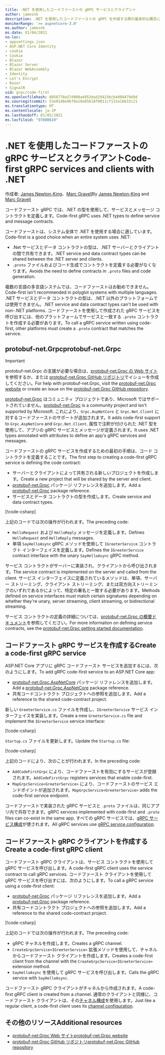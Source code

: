 ```yaml
---
title: .NET を使用したコードファーストの gRPC サービスとクライアント
author: jamesnk
description: .NET を使用したコードファーストの gRPC を作成する際の基本的な概念について説明します。
monikerRange: '>= aspnetcore-3.0'
ms.author: jamesnk
ms.date: 01/04/2021
no-loc:
- appsettings.json
- ASP.NET Core Identity
- cookie
- Cookie
- Blazor
- Blazor Server
- Blazor WebAssembly
- Identity
- Let's Encrypt
- Razor
- SignalR
uid: grpc/code-first
ms.openlocfilehash: 6856770a57d900a4953dad294236cb4d08479d9d
ms.sourcegitcommit: 53e01d6e9b70a18a05618f0011cf115a16633c21
ms.translationtype: HT
ms.contentlocale: ja-JP
ms.lasthandoff: 01/05/2021
ms.locfileid: "97880619"
---
```

# <a name="code-first-grpc-services-and-clients-with-net"></a><span data-ttu-id="99a3d-103">.NET を使用したコードファーストの gRPC サービスとクライアント</span><span class="sxs-lookup"><span data-stu-id="99a3d-103">Code-first gRPC services and clients with .NET</span></span>

<span data-ttu-id="99a3d-104">作成者: [James Newton-King](https://twitter.com/jamesnk)、[Marc Gravell](https://twitter.com/marcgravell)</span><span class="sxs-lookup"><span data-stu-id="99a3d-104">By [James Newton-King](https://twitter.com/jamesnk) and [Marc Gravell](https://twitter.com/marcgravell)</span></span>

<span data-ttu-id="99a3d-105">コードファースト gRPC では、.NET の型を使用して、サービスとメッセージ コントラクトを定義します。</span><span class="sxs-lookup"><span data-stu-id="99a3d-105">Code-first gRPC uses .NET types to define service and message contracts.</span></span>

<span data-ttu-id="99a3d-106">コードファーストは、システム全体で .NET を使用する場合に適しています。</span><span class="sxs-lookup"><span data-stu-id="99a3d-106">Code-first is a good choice when an entire system uses .NET:</span></span>

* <span data-ttu-id="99a3d-107">.Net サービスとデータ コントラクトの型は、.NET サーバーとクライアントの間で共有できます。</span><span class="sxs-lookup"><span data-stu-id="99a3d-107">.NET service and data contract types can be shared between the .NET server and clients.</span></span>
* <span data-ttu-id="99a3d-108">`.proto` ファイルおよびコード生成でコントラクトを定義する必要がなくなります。</span><span class="sxs-lookup"><span data-stu-id="99a3d-108">Avoids the need to define contracts in `.proto` files and code generation.</span></span>

<span data-ttu-id="99a3d-109">複数の言語の多言語システムでは、コードファーストはお勧めできません。</span><span class="sxs-lookup"><span data-stu-id="99a3d-109">Code-first isn't recommended in polyglot systems with multiple languages.</span></span> <span data-ttu-id="99a3d-110">.NET サービスとデータ コントラクトの型は、.NET 以外のプラットフォームでは使用できません。</span><span class="sxs-lookup"><span data-stu-id="99a3d-110">.NET service and data contract types can't be used with non-.NET platforms.</span></span> <span data-ttu-id="99a3d-111">コードファーストを使用して作成された gRPC サービスを呼び出すには、他のプラットフォームでサービスと一致する `.proto` コントラクトを作成する必要があります。</span><span class="sxs-lookup"><span data-stu-id="99a3d-111">To call a gRPC service written using code-first, other platforms must create a `.proto` contract that matches the service.</span></span>

## <a name="protobuf-netgrpc"></a><span data-ttu-id="99a3d-112">protobuf-net.Grpc</span><span class="sxs-lookup"><span data-stu-id="99a3d-112">protobuf-net.Grpc</span></span>

> [!IMPORTANT]
> <span data-ttu-id="99a3d-113">protobuf-net.Grpc の支援が必要な場合は、[protobuf-net.Grpc の Web サイト](https://protobuf-net.github.io/protobuf-net.Grpc/)を参照するか、または [protobuf-net.Grpc GitHub リポジトリ](https://github.com/protobuf-net/protobuf-net.Grpc)でイシューを作成してください。</span><span class="sxs-lookup"><span data-stu-id="99a3d-113">For help with protobuf-net.Grpc, visit the [protobuf-net.Grpc website](https://protobuf-net.github.io/protobuf-net.Grpc/) or create an issue on the [protobuf-net.Grpc GitHub repository](https://github.com/protobuf-net/protobuf-net.Grpc).</span></span>

<span data-ttu-id="99a3d-114">[protobuf-net.Grpc](https://protobuf-net.github.io/protobuf-net.Grpc/) はコミュニティ プロジェクトであり、Microsoft ではサポートされていません。</span><span class="sxs-lookup"><span data-stu-id="99a3d-114">[protobuf-net.Grpc](https://protobuf-net.github.io/protobuf-net.Grpc/) is a community project and isn't supported by Microsoft.</span></span> <span data-ttu-id="99a3d-115">これにより、`Grpc.AspNetCore` と `Grpc.Net.Client` に対するコードファーストのサポートが追加されます。</span><span class="sxs-lookup"><span data-stu-id="99a3d-115">It adds code-first support to `Grpc.AspNetCore` and `Grpc.Net.Client`.</span></span> <span data-ttu-id="99a3d-116">属性で注釈が付けられた .NET 型を使用して、アプリの gRPC サービスとメッセージが定義されます。</span><span class="sxs-lookup"><span data-stu-id="99a3d-116">It uses .NET types annotated with attributes to define an app's gRPC services and messages.</span></span>

<span data-ttu-id="99a3d-117">コードファーストの gRPC サービスを作成するための最初の手順は、コード コントラクトを定義することです。</span><span class="sxs-lookup"><span data-stu-id="99a3d-117">The first step to creating a code-first gRPC service is defining the code contract:</span></span>

* <span data-ttu-id="99a3d-118">サーバーとクライアントによって共有される新しいプロジェクトを作成します。</span><span class="sxs-lookup"><span data-stu-id="99a3d-118">Create a new project that will be shared by the server and client.</span></span>
* <span data-ttu-id="99a3d-119">[protobuf-net.Grpc](https://www.nuget.org/packages/protobuf-net.Grpc) パッケージ リファレンスを追加します。</span><span class="sxs-lookup"><span data-stu-id="99a3d-119">Add a [protobuf-net.Grpc](https://www.nuget.org/packages/protobuf-net.Grpc) package reference.</span></span>
* <span data-ttu-id="99a3d-120">サービスとデータ コントラクトの型を作成します。</span><span class="sxs-lookup"><span data-stu-id="99a3d-120">Create service and data contract types.</span></span>

[!code-csharp[](code-first/Contracts.cs)]

<span data-ttu-id="99a3d-121">上記のコードでは次の操作が行われます。</span><span class="sxs-lookup"><span data-stu-id="99a3d-121">The preceding code:</span></span>

* <span data-ttu-id="99a3d-122">`HelloRequest` および `HelloReply` メッセージを定義します。</span><span class="sxs-lookup"><span data-stu-id="99a3d-122">Defines `HelloRequest` and `HelloReply` messages.</span></span>
* <span data-ttu-id="99a3d-123">単項 `SayHelloAsync` gRPC メソッドを使用して `IGreeterService` コントラクト インターフェイスを定義します。</span><span class="sxs-lookup"><span data-stu-id="99a3d-123">Defines the `IGreeterService` contract interface with the unary `SayHelloAsync` gRPC method.</span></span>

<span data-ttu-id="99a3d-124">サービス コントラクトがサーバーに実装され、クライアントから呼び出されます。</span><span class="sxs-lookup"><span data-stu-id="99a3d-124">The service contract is implemented on the server and called from the client.</span></span> <span data-ttu-id="99a3d-125">サービス インターフェイスに定義されているメソッドは、単項、サーバー ストリーミング、クライアント ストリーミング、または双方向ストリーミングのいずれであるかによって、特定の署名と一致する必要があります。</span><span class="sxs-lookup"><span data-stu-id="99a3d-125">Methods defined on service interfaces must match certain signatures depending on whether they're unary, server streaming, client streaming, or bidirectional streaming.</span></span>

<span data-ttu-id="99a3d-126">サービス コントラクトの定義の詳細については、[protobuf-net.Grpc の概要ドキュメント](https://protobuf-net.github.io/protobuf-net.Grpc/gettingstarted)を参照してください。</span><span class="sxs-lookup"><span data-stu-id="99a3d-126">For more information on defining service contracts, see the [protobuf-net.Grpc getting started documentation](https://protobuf-net.github.io/protobuf-net.Grpc/gettingstarted).</span></span>

## <a name="create-a-code-first-grpc-service"></a><span data-ttu-id="99a3d-127">コードファースト gRPC サービスを作成する</span><span class="sxs-lookup"><span data-stu-id="99a3d-127">Create a code-first gRPC service</span></span>

<span data-ttu-id="99a3d-128">ASP.NET Core アプリに gRPC コードファースト サービスを追加するには、次のようにします。</span><span class="sxs-lookup"><span data-stu-id="99a3d-128">To add gRPC code-first service to an ASP.NET Core app:</span></span>

* <span data-ttu-id="99a3d-129">[protobuf-net.Grpc.AspNetCore](https://www.nuget.org/packages/protobuf-net.Grpc.AspNetCore) パッケージ リファレンスを追加します。</span><span class="sxs-lookup"><span data-stu-id="99a3d-129">Add a [protobuf-net.Grpc.AspNetCore](https://www.nuget.org/packages/protobuf-net.Grpc.AspNetCore) package reference.</span></span>
* <span data-ttu-id="99a3d-130">共有コードコントラクト プロジェクトへの参照を追加します。</span><span class="sxs-lookup"><span data-stu-id="99a3d-130">Add a reference to the shared code-contract project.</span></span>

<span data-ttu-id="99a3d-131">新しい `GreeterService.cs` ファイルを作成し、`IGreeterService` サービス インターフェイスを実装します。</span><span class="sxs-lookup"><span data-stu-id="99a3d-131">Create a new `GreeterService.cs` file and implement the `IGreeterService` service interface:</span></span>

[!code-csharp[](code-first/GreeterService.cs?highlight=1)]

<span data-ttu-id="99a3d-132">`Startup.cs` ファイルを更新します。</span><span class="sxs-lookup"><span data-stu-id="99a3d-132">Update the `Startup.cs` file:</span></span>

[!code-csharp[](code-first/Startup.cs?highlight=3,17)]

<span data-ttu-id="99a3d-133">上記のコードにより、次のことが行われます。</span><span class="sxs-lookup"><span data-stu-id="99a3d-133">In the preceding code:</span></span>

* <span data-ttu-id="99a3d-134">`AddCodeFirstGrpc` により、コードファーストを有効にするサービスが登録されます。</span><span class="sxs-lookup"><span data-stu-id="99a3d-134">`AddCodeFirstGrpc` registers services that enable code-first.</span></span>
* <span data-ttu-id="99a3d-135">`MapGrpcService<GreeterService>` により、コードファーストのサービス エンドポイントが追加されます。</span><span class="sxs-lookup"><span data-stu-id="99a3d-135">`MapGrpcService<GreeterService>` adds the code-first service endpoint.</span></span>

<span data-ttu-id="99a3d-136">コードファーストで実装された gRPC サービスと `.proto` ファイルは、同じアプリ内で共存できます。</span><span class="sxs-lookup"><span data-stu-id="99a3d-136">gRPC services implemented with code-first and `.proto` files can co-exist in the same app.</span></span> <span data-ttu-id="99a3d-137">すべての gRPC サービスでは、[gRPC サービス構成](xref:grpc/configuration#configure-services-options)が使されます。</span><span class="sxs-lookup"><span data-stu-id="99a3d-137">All gRPC services use [gRPC service configuration](xref:grpc/configuration#configure-services-options).</span></span>

## <a name="create-a-code-first-grpc-client"></a><span data-ttu-id="99a3d-138">コードファースト gRPC クライアントを作成する</span><span class="sxs-lookup"><span data-stu-id="99a3d-138">Create a code-first gRPC client</span></span>

<span data-ttu-id="99a3d-139">コードファースト gRPC クライアントは、サービス コントラクトを使用して gRPC サービスを呼び出します。</span><span class="sxs-lookup"><span data-stu-id="99a3d-139">A code-first gRPC client uses the service contract to call gRPC services.</span></span> <span data-ttu-id="99a3d-140">コードファースト クライアントを使用して gRPC サービスを呼び出すには、次のようにします。</span><span class="sxs-lookup"><span data-stu-id="99a3d-140">To call a gRPC service using a code-first client:</span></span>

* <span data-ttu-id="99a3d-141">[protobuf-net.Grpc](https://www.nuget.org/packages/protobuf-net.Grpc) パッケージ リファレンスを追加します。</span><span class="sxs-lookup"><span data-stu-id="99a3d-141">Add a [protobuf-net.Grpc](https://www.nuget.org/packages/protobuf-net.Grpc) package reference.</span></span>
* <span data-ttu-id="99a3d-142">共有コードコントラクト プロジェクトへの参照を追加します。</span><span class="sxs-lookup"><span data-stu-id="99a3d-142">Add a reference to the shared code-contract project.</span></span>

[!code-csharp[](code-first/Program.cs?highlight=2,4-5)]

<span data-ttu-id="99a3d-143">上記のコードでは次の操作が行われます。</span><span class="sxs-lookup"><span data-stu-id="99a3d-143">The preceding code:</span></span>

* <span data-ttu-id="99a3d-144">gRPC チャネルを作成します。</span><span class="sxs-lookup"><span data-stu-id="99a3d-144">Creates a gRPC channel.</span></span>
* <span data-ttu-id="99a3d-145">`CreateGrpcService<IGreeterService>` 拡張メソッドを使用して、チャネルからコードファースト クライアントを作成します。</span><span class="sxs-lookup"><span data-stu-id="99a3d-145">Creates a code-first client from the channel with the `CreateGrpcService<IGreeterService>` extension method.</span></span>
* <span data-ttu-id="99a3d-146">`SayHelloAsync` を使用して gRPC サービスを呼び出します。</span><span class="sxs-lookup"><span data-stu-id="99a3d-146">Calls the gRPC service with `SayHelloAsync`.</span></span>

<span data-ttu-id="99a3d-147">コードファースト gRPC クライアントがチャネルから作成されます。</span><span class="sxs-lookup"><span data-stu-id="99a3d-147">A code-first gRPC client is created from a channel.</span></span> <span data-ttu-id="99a3d-148">通常のクライアントと同様に、コードファースト クライアントは、その[チャネル構成](xref:grpc/configuration#configure-client-options)を使用します。</span><span class="sxs-lookup"><span data-stu-id="99a3d-148">Just like a regular client, a code-first client uses its [channel configuration](xref:grpc/configuration#configure-client-options).</span></span>

## <a name="additional-resources"></a><span data-ttu-id="99a3d-149">その他のリソース</span><span class="sxs-lookup"><span data-stu-id="99a3d-149">Additional resources</span></span>

* [<span data-ttu-id="99a3d-150">protobuf-net.Grpc Web サイト</span><span class="sxs-lookup"><span data-stu-id="99a3d-150">protobuf-net.Grpc website</span></span>](https://protobuf-net.github.io/protobuf-net.Grpc/)
* [<span data-ttu-id="99a3d-151">protobuf-net.Grpc GitHub リポジトリ</span><span class="sxs-lookup"><span data-stu-id="99a3d-151">protobuf-net.Grpc GitHub repository</span></span>](https://github.com/protobuf-net/protobuf-net.Grpc)
